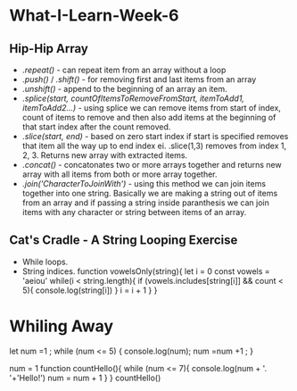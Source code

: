 # What-I-Learn-Week-6

## Hip-Hip Array
* _.repeat()_ - can repeat item from an array without a loop
* _.push()_ / _.shift()_ - for removing first and last items from an array
* _.unshift()_ - append to the beginning of an array an item.
* _.splice(start, countOfItemsToRemoveFromStart, itemToAdd1, itemToAdd2...)_ - using splice we can remove items from start of index, count of items to remove and then also add items at the beginning of that start index after the count removed.
* _.slice(start, end)_ - based on zero start index if start is specified removes that item all the way up to end index ei. .slice(1,3) removes from index 1, 2, 3. Returns new array with extracted items.
* _.concat()_ - concatonates two or more arrays together and returns new array with all items from both or more array together.
* _.join('CharacterToJoinWith')_ - using this method we can join items together into one string. Basically we are making a string out of items from an array and if passing a string inside paranthesis we can join items with any character or string between items of an array.

## Cat's Cradle - A String Looping Exercise

* While loops.
* String indices.
function vowelsOnly(string){
let i = 0
const vowels = 'aeiou'
    while(i < string.length){
        if (vowels.includes[string[i]] && count < 5){
            console.log(string[i])
        }
        i = i + 1
    }
}

# Whiling Away

let num =1 ;
while (num <= 5) {
    console.log(num);
    num =num +1 ;
} 

num = 1
function countHello(){
while (num <= 7){
    console.log(num + '. '+'Hello!')
    num = num + 1
}
}
countHello()
